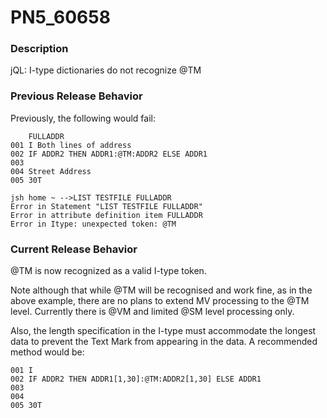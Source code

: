 # PN5_60658

<PageHeader />

### Description

jQL: I-type dictionaries do not recognize @TM



### Previous Release Behavior

Previously, the following would fail:

```
    FULLADDR
001 I Both lines of address
002 IF ADDR2 THEN ADDR1:@TM:ADDR2 ELSE ADDR1
003
004 Street Address
005 30T

jsh home ~ -->LIST TESTFILE FULLADDR
Error in Statement "LIST TESTFILE FULLADDR"
Error in attribute definition item FULLADDR
Error in Itype: unexpected token: @TM
```



### Current Release Behavior

@TM is now recognized as a valid I-type token.

Note although that while @TM will be recognised and work fine, as in the above example, there are no plans to extend MV processing to the @TM level. Currently there is @VM and limited @SM level processing only.

Also, the length specification in the I-type must accommodate the longest data to prevent the Text Mark from appearing in the data. A recommended method would be:

```
001 I
002 IF ADDR2 THEN ADDR1[1,30]:@TM:ADDR2[1,30] ELSE ADDR1
003
004
005 30T
```

